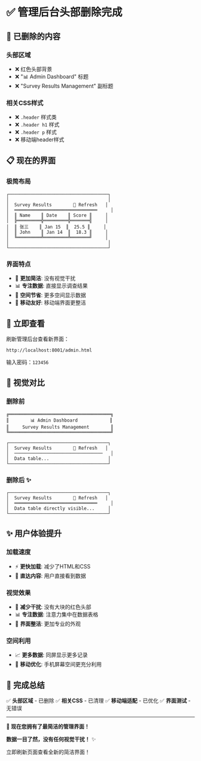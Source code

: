 # ✅ 管理后台头部删除完成

## 🎯 **已删除的内容**

### **头部区域**
- ❌ 红色头部背景
- ❌ "📊 Admin Dashboard" 标题
- ❌ "Survey Results Management" 副标题

### **相关CSS样式**
- ❌ `.header` 样式类
- ❌ `.header h1` 样式
- ❌ `.header p` 样式
- ❌ 移动端header样式

## 📋 **现在的界面**

### **极简布局**
```
┌─────────────────────────────────────┐
│                                     │
│  Survey Results        🔄 Refresh   │
│  ═══════════════════════════════     │
│  ║ Name    ║ Date    ║ Score ║     │
│  ╠═════════╬═════════╬═══════╣     │
│  ║ 张三    ║ Jan 15  ║  25.5 ║     │
│  ║ John    ║ Jan 14  ║  18.3 ║     │
│  ╚═════════╩═════════╩═══════╝     │
│                                     │
└─────────────────────────────────────┘
```

### **界面特点**
- 🎯 **更加简洁**: 没有视觉干扰
- 📊 **专注数据**: 直接显示调查结果
- 💾 **空间节省**: 更多空间显示数据
- 📱 **移动友好**: 移动端界面更整洁

## 🚀 **立即查看**

刷新管理后台查看新界面：
```
http://localhost:8001/admin.html
```

输入密码：`123456`

## 🎨 **视觉对比**

### **删除前**
```
╔══════════════════════════════════════╗
║        📊 Admin Dashboard            ║
║     Survey Results Management        ║
╚══════════════════════════════════════╝

┌─────────────────────────────────────┐
│  Survey Results        🔄 Refresh   │
│  ─────────────────────────────────   │
│  Data table...                      │
└─────────────────────────────────────┘
```

### **删除后** ✨
```
┌─────────────────────────────────────┐
│  Survey Results        🔄 Refresh   │
│  ═══════════════════════════════     │
│  Data table directly visible...     │
└─────────────────────────────────────┘
```

## ✨ **用户体验提升**

### **加载速度**
- ⚡ **更快加载**: 减少了HTML和CSS
- 🎯 **直达内容**: 用户直接看到数据

### **视觉效果**
- 👀 **减少干扰**: 没有大块的红色头部
- 📊 **专注数据**: 注意力集中在数据表格
- 🧹 **界面整洁**: 更加专业的外观

### **空间利用**
- 📈 **更多数据**: 同屏显示更多记录
- 📱 **移动优化**: 手机屏幕空间更充分利用

## 🎉 **完成总结**

✅ **头部区域** - 已删除
✅ **相关CSS** - 已清理
✅ **移动端适配** - 已优化
✅ **界面测试** - 无错误

---

**🎊 现在您拥有了最简洁的管理界面！**

**数据一目了然，没有任何视觉干扰！** ✨

立即刷新页面查看全新的简洁界面！